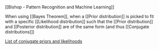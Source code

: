 [[Bishop - Pattern Recognition and Machine Learning]]

When using [[Bayes Theorem]], when a [[Prior distribution]] is picked to fit with a specific [[Likelihood distribution]] such that the [[Prior distribution]] and [[Posterior distribution]] are of the same form (and thus [[Conjugate distributions]])

[List of conjugate priors and likelihoods](https://en.wikipedia.org/wiki/Conjugate_prior#When_likelihood_function_is_a_continuous_distribution)